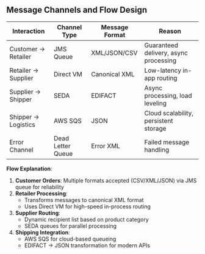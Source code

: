 ## Message Channels and Flow Design

| Interaction              | Channel Type       | Message Format     | Reason                                      |
|--------------------------|--------------------|--------------------|---------------------------------------------|
| Customer → Retailer      | JMS Queue          | XML/JSON/CSV       | Guaranteed delivery, async processing       |
| Retailer → Supplier      | Direct VM          | Canonical XML      | Low-latency in-app routing                  |
| Supplier → Shipper       | SEDA               | EDIFACT            | Async processing, load leveling             |
| Shipper → Logistics      | AWS SQS            | JSON               | Cloud scalability, persistent storage       |
| Error Channel            | Dead Letter Queue  | Error XML          | Failed message handling                     |

**Flow Explanation**:
1. **Customer Orders**: Multiple formats accepted (CSV/XML/JSON) via JMS queue for reliability
2. **Retailer Processing**: 
   - Transforms messages to canonical XML format
   - Uses Direct VM for high-speed in-process routing
3. **Supplier Routing**:
   - Dynamic recipient list based on product category
   - SEDA queues for parallel processing
4. **Shipping Integration**:
   - AWS SQS for cloud-based queueing
   - EDIFACT → JSON transformation for modern APIs